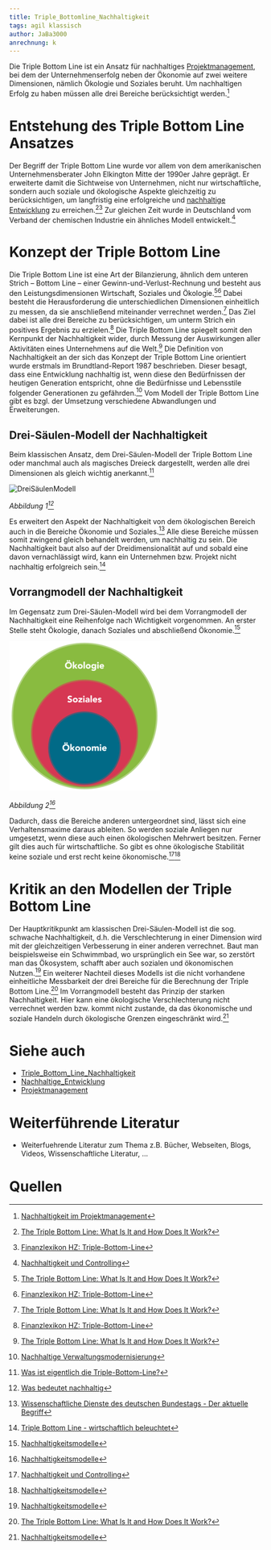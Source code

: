 ```yaml
---
title: Triple_Bottomline_Nachhaltigkeit
tags: agil klassisch
author: JaBa3000
anrechnung: k 
---
```


Die Triple Bottom Line ist ein Ansatz für nachhaltiges [Projektmanagement](https://github.com/ManagingProjectsSuccessfully/ManagingProjectsSuccessfully.github.io/blob/main/kb/Projektmanagement.md), bei dem der Unternehmenserfolg neben der Ökonomie auf
zwei weitere Dimensionen, nämlich Ökologie und Soziales beruht. Um nachhaltigen Erfolg zu haben müssen  alle drei Bereiche berücksichtigt werden.[^1]


# Entstehung des Triple Bottom Line Ansatzes

Der Begriff der Triple Bottom Line wurde vor allem von dem amerikanischen Unternehmensberater John Elkington Mitte der 1990er Jahre geprägt. Er erweiterte damit die Sichtweise
von Unternehmen, nicht nur wirtschaftliche, sondern auch soziale und ökologische Aspekte gleichzeitig zu berücksichtigen, um langfristig eine erfolgreiche und [nachhaltige 
Entwicklung](https://github.com/ManagingProjectsSuccessfully/ManagingProjectsSuccessfully.github.io/blob/main/kb/Nachhaltige_Entwicklung.md) zu erreichen.[^2][^3] 
Zur gleichen Zeit wurde in Deutschland vom Verband der chemischen Industrie ein ähnliches Modell entwickelt.[^4]


# Konzept der Triple Bottom Line

Die Triple Bottom Line ist eine Art der Bilanzierung, ähnlich dem unteren Strich – Bottom Line – einer Gewinn-und-Verlust-Rechnung und besteht aus den Leistungsdimensionen
Wirtschaft, Soziales und Ökologie.[^2][^3] Dabei besteht die Herausforderung die unterschiedlichen Dimensionen einheitlich zu messen, da sie anschließend miteinander verrechnet
werden.[^2] Das Ziel dabei ist alle drei Bereiche zu berücksichtigen, um unterm Strich ein positives Ergebnis zu erzielen.[^3] Die Triple Bottom Line spiegelt somit den
Kernpunkt der Nachhaltigkeit wider, durch Messung der Auswirkungen aller Aktivitäten eines Unternehmens auf die Welt.[^2]
Die Definition von Nachhaltigkeit an der sich das Konzept der Triple Bottom Line orientiert wurde erstmals im Brundtland-Report 1987 beschrieben. Dieser besagt, dass eine
Entwicklung nachhaltig ist, wenn diese den Bedürfnissen der heutigen Generation entspricht, ohne die Bedürfnisse und Lebensstile folgender Generationen zu gefährden.[^5] 
Vom Modell der Triple Bottom Line gibt es bzgl. der Umsetzung verschiedene Abwandlungen und Erweiterungen.

## Drei-Säulen-Modell der Nachhaltigkeit

Beim klassischen Ansatz, dem Drei-Säulen-Modell der Triple Bottom Line oder manchmal auch als magisches Dreieck dargestellt, werden alle drei Dimensionen als gleich wichtig
anerkannt.[^8]

![DreiSäulenModell](Triple_Bottomline_Nachhaltigkeit/DreiSäulenModell.png)

*Abbildung 1[^6]*

Es erweitert den Aspekt der Nachhaltigkeit von dem ökologischen Bereich auch in die Bereiche Ökonomie und Soziales.[^7] Alle diese Bereiche müssen somit zwingend gleich
behandelt werden, um nachhaltig zu sein. Die Nachhaltigkeit baut also auf der Dreidimensionalität auf und sobald eine davon vernachlässigt wird, kann ein Unternehmen bzw.
Projekt nicht nachhaltig erfolgreich sein.[^9]


## Vorrangmodell der Nachhaltigkeit

Im Gegensatz zum Drei-Säulen-Modell wird bei dem Vorrangmodell der Nachhaltigkeit eine Reihenfolge nach Wichtigkeit vorgenommen. An erster Stelle steht Ökologie, danach Soziales
und abschließend Ökonomie.[^10]

![Vorrangmodell](Triple_Bottomline_Nachhaltigkeit/Vorrangmodell.png)

*Abbildung 2[^10]*

Dadurch, dass die Bereiche anderen untergeordnet sind, lässt sich eine Verhaltensmaxime daraus ableiten. So werden soziale Anliegen nur umgesetzt, wenn diese auch einen 
ökologischen Mehrwert besitzen. Ferner gilt dies auch für wirtschaftliche. So gibt es ohne ökologische Stabilität keine soziale und erst recht keine ökonomische.[^4][^10]


# Kritik an den Modellen der Triple Bottom Line

Der Hauptkritikpunkt am klassischen Drei-Säulen-Modell ist die sog. schwache Nachhaltigkeit, d.h. die Verschlechterung in einer Dimension wird mit der gleichzeitigen Verbesserung
in einer anderen verrechnet. Baut man beispielsweise ein Schwimmbad, wo ursprünglich ein See war, so zerstört man das Ökosystem, schafft aber auch sozialen und ökonomischen 
Nutzen.[^10] Ein weiterer Nachteil dieses Modells ist die nicht vorhandene einheitliche Messbarkeit der drei Bereiche für die Berechnung der Triple Bottom Line.[^2]
Im Vorrangmodell besteht das Prinzip der starken Nachhaltigkeit. Hier kann eine ökologische Verschlechterung nicht verrechnet werden bzw. kommt nicht zustande, da das 
ökonomische und soziale Handeln durch ökologische Grenzen eingeschränkt wird.[^10]


# Siehe auch

* [Triple_Bottom_Line_Nachhaltigkeit](Triple_Bottomline_Nachhaltigkeit.md)
* [Nachhaltige_Entwicklung](https://github.com/ManagingProjectsSuccessfully/ManagingProjectsSuccessfully.github.io/blob/main/kb/Nachhaltige_Entwicklung.md)
* [Projektmanagement](https://github.com/ManagingProjectsSuccessfully/ManagingProjectsSuccessfully.github.io/blob/main/kb/Projektmanagement.md)

# Weiterführende Literatur

* Weiterfuehrende Literatur zum Thema z.B. Bücher, Webseiten, Blogs, Videos, Wissenschaftliche Literatur, ...

# Quellen

[^1]: [Nachhaltigkeit im Projektmanagement](https://link.springer.com/content/pdf/10.1007/978-3-658-20500-3.pdf)
[^2]: [The Triple Bottom Line: What Is It and How Does It Work?](http://web.mit.edu/afs.new/athena/course/2/2.813/www/readings/TripleBottomLine.pdf)
[^3]: [Finanzlexikon HZ: Triple-Bottom-Line](https://www.handelszeitung.ch/finanzlexikon/triple-bottom-line)
[^4]: [Nachhaltigkeit und Controlling](https://books.google.de/books?id=0r2OFMYRXL0C&pg=PA17&lpg=PA17&dq=VCI+triple+bottom+line&source=bl&ots=ca9bpT38Lc&sig=ACfU3U3NraWaKaB66BIjhwsOWWlHo2kjsA&hl=de&sa=X&ved=2ahUKEwjJjN3Tuov0AhUCif0HHZHWAG0Q6AF6BAgnEAM#v=onepage&q=VCI%20triple%20bottom%20line&f=false)
[^5]: [Nachhaltige Verwaltungsmodernisierung](https://dopus.uni-speyer.de/frontdoor/deliver/index/docId/493/file/DP-030.pdf)
[^6]: [Was bedeutet nachhaltig](https://www.finanzadmin.at/2020/was-bedeutet-nachhaltig)
[^7]: [Wissenschaftliche Dienste des deutschen Bundestags - Der aktuelle Begriff](http://webarchiv.bundestag.de/archive/2008/0506/wissen/analysen/2004/2004_04_06.pdf)
[^8]: [Was ist eigentlich die Triple-Bottom-Line?](https://lippold.bab-consulting.de/was-ist-eigentlich-die-triple-bottom-line)
[^9]: [Triple Bottom Line - wirtschaftlich beleuchtet](https://www.alexandria.unisg.ch/17725/1/TripleBottomLine.pdf)
[^10]: [Nachhaltigkeitsmodelle](https://klimaschutz.neustadt.eu/Ziele-Umsetzung/Klimawandel-Nachhaltigkeit/Nachhaltigkeitsmodelle/)

